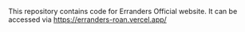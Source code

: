 This repository contains code for Erranders Official website. It can be accessed via https://erranders-roan.vercel.app/
